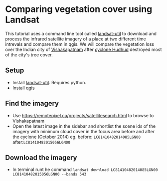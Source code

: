 # Comparing vegetation cover using Landsat

This tutorial uses a command line tool called [landsat-util](https://pythonhosted.org/landsat-util/) to download and process the infrared satellite imagery of a place at two different time intrevals and compare them in qgis. We will compare the vegetation loss over the Indian city of [Vishakapatnam]() after [cyclone Hudhud](https://en.wikipedia.org/wiki/Cyclone_Hudhud) destroyed most of the city's tree cover.

## Setup

- Install [landsat-util](https://pythonhosted.org/landsat-util/installation.html). Requires python.
- Install [qgis](https://www.qgis.org)

## Find the imagery 

- Use https://remotepixel.ca/projects/satellitesearch.html to browse to Vishakapatnam 
- Open the latest image in the sidebar and shortlist the scene ids of the imagery with minimum cloud cover in the focus area before and after the cyclone (October 2014) eg. before: `LC81410482014085LGN00` after:`LC81410482015056LGN00`

## Download the imagery
- In terminal runt he command `landsat download LC81410482014085LGN00 LC81410482015056LGN00 --bands 543`
